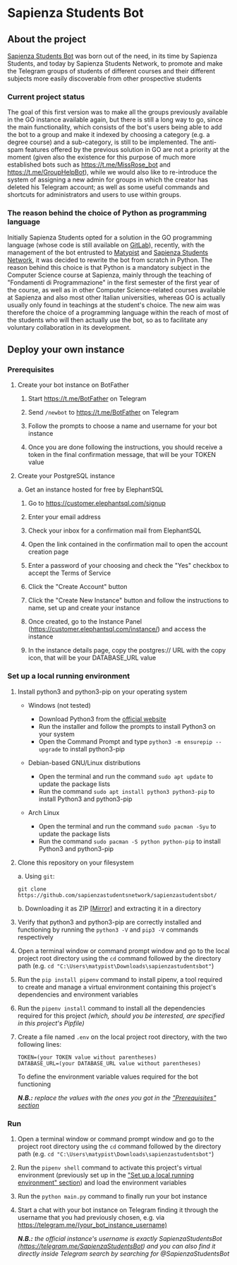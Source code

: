# Sapienza Students Bot

## About the project

[Sapienza Students Bot](https://t.me/SapienzaStudentsBot) was born out of the need, in its time by Sapienza Students, and today by Sapienza Students Network, to promote and make the Telegram groups of students of different courses and their different subjects more easily discoverable from other prospective students

### Current project status

The goal of this first version was to make all the groups previously available in the GO instance available again, but there is still a long way to go, since the main functionality, which consists of the bot's users being able to add the bot to a group and make it indexed by choosing a category (e.g. a degree course) and a sub-category, is still to be implemented. The anti-spam features offered by the previous solution in GO are not a priority at the moment (given also the existence for this purpose of much more established bots such as https://t.me/MissRose_bot and https://t.me/GroupHelpBot), while we would also like to re-introduce the system of assigning a new admin for groups in which the creator has deleted his Telegram account; as well as some useful commands and shortcuts for administrators and users to use within groups.

### The reason behind the choice of Python as programming language

Initially Sapienza Students opted for a solution in the GO programming language (whose code is still available on [GitLab](https://gitlab.com/sapienzastudents/antispam-telegram-bot)), recently, with the management of the bot entrusted to [Matypist](https://github.com/matypist) and [Sapienza Students Network](https://github.com/sapienzastudentsnetwork), it was decided to rewrite the bot from scratch in Python. The reason behind this choice is that Python is a mandatory subject in the Computer Science course at Sapienza, mainly through the teaching of "Fondamenti di Programmazione" in the first  semester of the first year of the course, as well as in other Computer Science-related courses available at Sapienza and also most other Italian universities, whereas GO is actually usually only found in teachings at the student's choice. The new aim was therefore the choice of a programming language within the reach of most of the students who will then actually use the bot, so as to facilitate any voluntary collaboration in its development.

## Deploy your own instance

### Prerequisites

1. Create your bot instance on BotFather

    1. Start https://t.me/BotFather on Telegram

    2. Send `/newbot` to https://t.me/BotFather on Telegram

    3. Follow the prompts to choose a name and username for your bot instance

    4. Once you are done following the instructions, you should receive a token in the final confirmation message, that will be your TOKEN value

2. Create your PostgreSQL instance

   a. Get an instance hosted for free by ElephantSQL

      1. Go to https://customer.elephantsql.com/signup

      2. Enter your email address

      3. Check your inbox for a confirmation mail from ElephantSQL

      4. Open the link contained in the confirmation mail to open the account creation page

      5. Enter a password of your choosing and check the "Yes" checkbox to accept the Terms of Service

      6. Click the "Create Account" button

      7. Click the "Create New Instance" button and follow the instructions to name, set up and create your instance

      8. Once created, go to the Instance Panel (https://customer.elephantsql.com/instance/) and access the instance

      9. In the instance details page, copy the postgres:// URL with the copy icon, that will be your DATABASE_URL value
      
### Set up a local running environment

1. Install python3 and python3-pip on your operating system

   - Windows (not tested)

     - Download Python3 from the [official website](https://www.python.org/downloads/windows/)
     - Run the installer and follow the prompts to install Python3 on your system
     - Open the Command Prompt and type `python3 -m ensurepip --upgrade` to install python3-pip
   
   - Debian-based GNU/Linux distributions

     - Open the terminal and run the command `sudo apt update` to update the package lists
     - Run the command `sudo apt install python3 python3-pip` to install Python3 and python3-pip

   - Arch Linux

     - Open the terminal and run the command `sudo pacman -Syu` to update the package lists
     - Run the command `sudo pacman -S python python-pip` to install Python3 and python3-pip

2. Clone this repository on your filesystem

   a. Using `git`:
    ```
    git clone https://github.com/sapienzastudentsnetwork/sapienzastudentsbot/
    ```
   
   b. Downloading it as ZIP [[Mirror]](https://github.com/sapienzastudentsnetwork/sapienzastudentsbot/archive/refs/heads/main.zip) and extracting it in a directory

3. Verify that python3 and python3-pip are correctly installed and functioning by running the `python3 -V` and `pip3 -V` commands respectively

4. Open a terminal window or command prompt window and go to the local project root directory using the `cd` command followed by the directory path (e.g. `cd "C:\Users\matypist\Downloads\sapienzastudentsbot"`)

5. Run the `pip install pipenv` command to install pipenv, a tool required to create and manage a virtual environment containing this project's dependencies and environment variables 

6. Run the `pipenv install` command to install all the dependencies required for this project _(which, should you be interested, are specified in this project's Pipfile)_

7. Create a file named `.env` on the local project root directory, with the two following lines:
   ```
   TOKEN=(your TOKEN value without parentheses)
   DATABASE_URL=(your DATABASE_URL value without parentheses)
   ```
   
   To define the environment variable values required for the bot functioning

   _**N.B.:** replace the values with the ones you got in the ["Prerequisites" section](https://github.com/sapienzastudentsnetwork/sapienzastudentsbot#prerequisites)_

### Run

1. Open a terminal window or command prompt window and go to the project root directory using the `cd` command followed by the directory path (e.g. `cd "C:\Users\matypist\Downloads\sapienzastudentsbot"`)

2. Run the `pipenv shell` command to activate this project's virtual environment (previously set up in the ["Set up a local running environment" section](https://github.com/sapienzastudentsnetwork/sapienzastudentsbot/blob/main/README.md#set-up-a-local-running-environment)) and load the environment variables

3. Run the `python main.py` command to finally run your bot instance

4. Start a chat with your bot instance on Telegram finding it through the username that you had previously chosen, e.g. via https://telegram.me/(your_bot_instance_username)
   
   _**N.B.:** the official instance's username is exactly SapienzaStudentsBot (https://telegram.me/SapienzaStudentsBot) and you can also find it directly inside Telegram search by searching for @SapienzaStudentsBot_